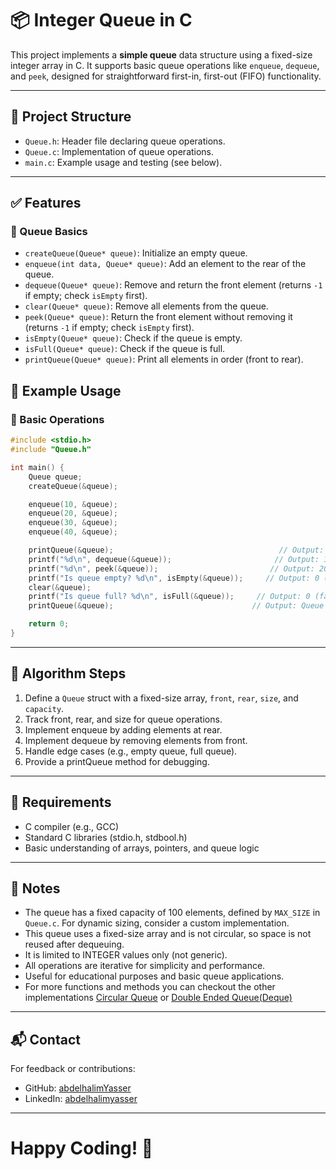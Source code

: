 # 📦 Integer Queue in C

This project implements a **simple queue** data structure using a fixed-size integer array in C. It supports basic queue operations like `enqueue`, `dequeue`, and `peek`, designed for straightforward first-in, first-out (FIFO) functionality.

---

## 📂 Project Structure

- `Queue.h`: Header file declaring queue operations.
- `Queue.c`: Implementation of queue operations.
- `main.c`: Example usage and testing (see below).

---

## ✅ Features

### 🧱 Queue Basics
- `createQueue(Queue* queue)`: Initialize an empty queue.
- `enqueue(int data, Queue* queue)`: Add an element to the rear of the queue.
- `dequeue(Queue* queue)`: Remove and return the front element (returns `-1` if empty; check `isEmpty` first).
- `clear(Queue* queue)`: Remove all elements from the queue.
- `peek(Queue* queue)`: Return the front element without removing it (returns `-1` if empty; check `isEmpty` first).
- `isEmpty(Queue* queue)`: Check if the queue is empty.
- `isFull(Queue* queue)`: Check if the queue is full.
- `printQueue(Queue* queue)`: Print all elements in order (front to rear).

## 🚀 Example Usage

### 🧱 Basic Operations
```c
#include <stdio.h>
#include "Queue.h"

int main() {
    Queue queue;
    createQueue(&queue);

    enqueue(10, &queue);
    enqueue(20, &queue);
    enqueue(30, &queue);
    enqueue(40, &queue);

    printQueue(&queue);                                     // Output: Queue elements: 10 20 30 40
    printf("%d\n", dequeue(&queue));                       // Output: 10
    printf("%d\n", peek(&queue));                         // Output: 20
    printf("Is queue empty? %d\n", isEmpty(&queue));     // Output: 0 (false)
    clear(&queue);                                    
    printf("Is queue full? %d\n", isFull(&queue));     // Output: 0 (false)
    printQueue(&queue);                               // Output: Queue is empty

    return 0;
}
```
---

## 🧱 Algorithm Steps

1. Define a `Queue` struct with a fixed-size array, `front`, `rear`, `size`, and `capacity`.
2. Track front, rear, and size for queue operations.
3. Implement enqueue by adding elements at rear.
4. Implement dequeue by removing elements from front.
5. Handle edge cases (e.g., empty queue, full queue).
6. Provide a printQueue method for debugging.

---

## 📂 Requirements

- C compiler (e.g., GCC)
- Standard C libraries (stdio.h, stdbool.h)
- Basic understanding of arrays, pointers, and queue logic

---

## 🧾 Notes

- The queue has a fixed capacity of 100 elements, defined by `MAX_SIZE` in `Queue.c`. For dynamic sizing, consider a custom implementation.
- This queue uses a fixed-size array and is not circular, so space is not reused after dequeuing.
- It is limited to INTEGER values only (not generic).
- All operations are iterative for simplicity and performance.
- Useful for educational purposes and basic queue applications.
- For more functions and methods you can checkout the other implementations [Circular Queue](https://github.com/abdelhalimYasser/Queue/tree/8e42d94f9d38fe8ad611c5a911b5ebe333d3a8fd/Circular%20Queue/Implementation%20in%20C) or [Double Ended Queue(Deque)](https://github.com/abdelhalimYasser/Queue/tree/312eedffde383a642eebb5749152fe9a45e47782/Double%20Ended%20Queue(Deque))
  
---

## 📬 Contact

For feedback or contributions:

- GitHub: [abdelhalimYasser](https://github.com/abdelhalimYasser)
- LinkedIn: [abdelhalimyasser](https://www.linkedin.com/in/abdelhalimyasser)

---

# Happy Coding! 🚀




